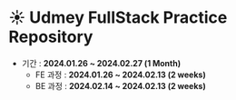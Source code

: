# ☀️ Udmey FullStack Practice Repository

<!-- 해당 레포에 대한 설명 블라블라 -->

- 기간 : **2024.01.26 ~ 2024.02.27 (1 Month)**
  - FE 과정 : **2024.01.26 ~ 2024.02.13 (2 weeks)**
  - BE 과정 : **2024.02.14 ~ 2024.02.13 (2 weeks)**
